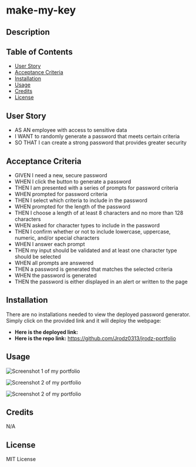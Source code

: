 # make-my-key

## Description


## Table of Contents 
- [User Story](#user-story)
- [Acceptance Criteria](#acceptance-criteria)
- [Installation](#installation)
- [Usage](#usage)
- [Credits](#credits)
- [License](#license)

## User Story
- AS AN employee with access to sensitive data
- I WANT to randomly generate a password that meets certain criteria
- SO THAT I can create a strong password that provides greater security

## Acceptance Criteria
- GIVEN I need a new, secure password
- WHEN I click the button to generate a password
- THEN I am presented with a series of prompts for password criteria
- WHEN prompted for password criteria
- THEN I select which criteria to include in the password
- WHEN prompted for the length of the password
- THEN I choose a length of at least 8 characters and no more than 128 characters
- WHEN asked for character types to include in the password
- THEN I confirm whether or not to include lowercase, uppercase, numeric, and/or special characters
- WHEN I answer each prompt
- THEN my input should be validated and at least one character type should be selected
- WHEN all prompts are answered
- THEN a password is generated that matches the selected criteria
- WHEN the password is generated
- THEN the password is either displayed in an alert or written to the page


## Installation 
There are no installations needed to view the deployed password generator. Simply click on the provided link and it will deploy the webpage:
- **Here is the deployed link:** 
- **Here is the repo link:** https://github.com/Jrodz0313/jrodz-portfolio

## Usage

![Screenshot 1 of my portfolio](./assets/css/images/portfolio-screenshot-1.png)

![Screenshot 2 of my portfolio](./assets/css/images/portfolio-screenshot-2.png)

![Screenshot 2 of my portfolio](./assets/css/images/portfolio-screenshot-3.png)

## Credits
N/A

## License
MIT License